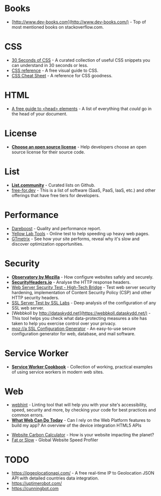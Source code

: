 # Books
* [http://www.dev-books.com](http://www.dev-books.com/) - Top of most mentioned books on stackoverflow.com.

# CSS 
* [30 Seconds of CSS](https://30-seconds.github.io/30-seconds-of-css/#system-font-stack) - A curated collection of useful CSS snippets you can understand in 30 seconds or less.
* [CSS reference](https://cssreference.io/) - A free visual guide to CSS.
* [CSS Cheat Sheet](https://adam-marsden.co.uk/css-cheat-sheet) - A reference for CSS goodness.

# HTML
* [A free guide to \<head> elements](https://gethead.info/) - A list of everything that *could* go in the head of your document.

# License
* **[Choose an open source license](https://choosealicense.com/)** - Help developers choose an open source license for their source code.

# List
* **[List.community](https://list.community/)** - Curated lists on Github.
* [free-for.dev](https://free-for.dev/) - This is a list of software (SaaS, PaaS, IaaS, etc.) and other offerings that have free tiers for developers.

# Performance
* [Dareboost](https://www.dareboost.com/en/report/5a5166ad0cf263e8dc8b73af) - Quality and performance report.
* [Yellow Lab Tools](https://yellowlab.tools) - Online test to help speeding up heavy web pages.
* [GTmetrix](https://gtmetrix.com/) - See how your site performs, reveal why it's slow and discover optimization opportunities.

# Security
* **[Observatory by Mozilla](https://observatory.mozilla.org/)** - How configure  websites safely and securely.
* **[SecurityHeaders.io](https://securityheaders.io/)** - Analyse the HTTP response headers.
* [Web Server Security Test - High-Tech Bridge](https://www.htbridge.com/websec/) - Test web server security hardening, implementation of Content Security Policy (CSP) and other HTTP security headers.
* [SSL Server Test by SSL Labs](https://www.ssllabs.com/ssltest/analyze.html) -  Deep analysis of the configuration of any SSL web server.
* [Webbkoll by http://dataskydd.net](https://webbkoll.dataskydd.net/) - This tool helps you check what data-protecting measures a site has taken to help you exercise control over your privacy.
* [moz://a SSL Configuration Generator](https://ssl-config.mozilla.org) - An easy-to-use secure configuration generator for web, database, and mail software.

# Service Worker
* **[Service Worker Cookbook](https://serviceworke.rs/)** - Collection of working, practical examples of using service workers in modern web sites.

# Web
* [webhint](https://webhint.io/scanner/14fb9213-b392-41a3-8d57-2d3b40f98a3e) - Linting tool that will help you with your site's accessibility, speed, security and more, by checking your code for best practices and common errors.
* **[What Web Can Do Today](https://whatwebcando.today/)** - Can I rely on the Web Platform features to build my app? An overview of the device integration HTML5 APIs
- [Website Carbon Calculator](https://www.websitecarbon.com/) - How is your website impacting the planet?
- [Fat or Slow](https://www.fastorslow.com) - Global Website Speed Profiler

# TODO
* https://ipgeolocationapi.com/ - A free real-time IP to Geolocation JSON API with detailed countries data integration.
* https://uptimerobot.com/
* https://cunningbot.com
